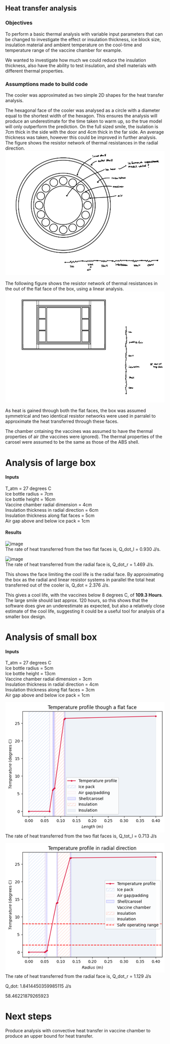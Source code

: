 ## Heat transfer analysis

### Objectives

To perform a basic thermal analysis with variable input parameters that can be changed to investigate the effect or insulation thickness, ice block size, insulation material and ambient temperature on the cool-time and temperature range of the vaccine chamber for example.

We wanted to investigate how much we could reduce the insulation thickness, also have the ability to test insulation, and shell materials with different thermal properties.

### Assumptions made to build code

The cooler was approximated as two simple 2D shapes for the heat transfer analysis. 

The hexagonal face of the cooler was analysed as a circle with a diameter equal to the shortest width of the hexagon. This ensures the analysis will produce an underestimate for the time taken to warm up, so the true model will only outperform the prediction. On the full sized smile, the isulation is 7cm thick in the side with the door and 4cm thick in the far side. An average thickness was taken, however this could be improved in further analysis.
The figure shows the resistor network of thermal resistances in the radial direction.
![](Photos/Radial_resistor_network.jpg)

The following figure shows the resistor network of thermal resistances in the out of the flat face of the box, using a linear analysis.
![](Photos/Linear_resistor_network.jpg)


As heat is gained through both the flat faces, the box was assumed symmetrical and two identical resistor networks were used in parralel to approximate the heat transferred through these faces.

The chamber cntaining the vaccines was assumed to have the thermal properties of air (the vaccines were ignored). The thermal properties of the carosel were assumed to be the same as those of the ABS shell.


# Analysis of large box

#### Inputs
T_atm = 27 degrees C <br>
Ice bottle radius = 7cm <br>
Ice bottle height = 16cm <br>
Vaccine chamber radial dimension = 4cm <br>
Insulation thickness in radial direction = 6cm <br>
Insulation thickness along flat faces = 5cm <br>
Air gap above and below ice pack = 1cm <br>



#### Results

![image](https://github.com/Technology-for-the-Poorest-Billion/2024-ideabatic-smirk/assets/99027288/65d47a94-4ca5-4fed-a1b2-4611a804b697)
<br>The rate of heat transferred from the two flat faces is, Q_dot_l = 0.930 J/s.

![image](https://github.com/Technology-for-the-Poorest-Billion/2024-ideabatic-smirk/assets/99027288/1aaf6683-04cd-4798-bac7-194b526001e2)
<br>The rate of heat transferred from the radial face is, Q_dot_r = 1.469 J/s.

This shows the face limiting the cool life is the radial face.
By approximating the box as the radial and linear resistor systems in parallel the total heat transferred out of the cooler is,
Q_dot = 2.376 J/s.

This gives a cool life, with the vaccines below 8 degrees C, of **109.3 Hours**.
The large smile should last approx. 120 hours, so this shows that the software does give an underestimate as expected, but also a relatively close estimate of the cool life, suggesting it could be a useful tool for analysis of a smaller box design.

# Analysis of small box

#### Inputs
T_atm = 27 degrees C <br>
Ice bottle radius = 5cm <br>
Ice bottle height = 13cm <br>
Vaccine chamber radial dimension = 3cm <br>
Insulation thickness in radial direction = 4cm <br>
Insulation thickness along flat faces = 3cm <br>
Air gap above and below ice pack = 1cm <br>

![](Photos/Small_3cm_linear.png)
<br>The rate of heat transferred from the two flat faces is, Q_tot_l = 0.713 J/s

![](Photos/Small_4cm_radial.png)
<br>The rate of heat transferred from the radial face is, Q_dot_r = 1.129 J/s

Q_dot: 1.8414450359985115 J/s

58.46221879265923

# Next steps

Produce analysis with convective heat transfer in vaccine chamber to produce an upper bound for heat transfer.



